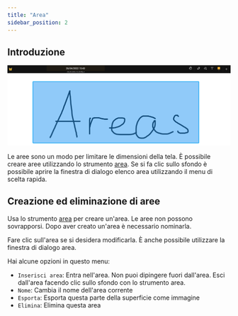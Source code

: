 ```yaml
---
title: "Area"
sidebar_position: 2
---
```


## Introduzione

![Area](area.png)

Le aree sono un modo per limitare le dimensioni della tela. È possibile creare aree utilizzando lo strumento [area](tools/area.md). Se si fa clic sullo sfondo è possibile aprire la finestra di dialogo elenco area utilizzando il menu di scelta rapida.

## Creazione ed eliminazione di aree

Usa lo strumento [area](tools/area.md) per creare un'area. Le aree non possono sovrapporsi. Dopo aver creato un'area è necessario nominarla.

Fare clic sull'area se si desidera modificarla. È anche possibile utilizzare la finestra di dialogo area.

Hai alcune opzioni in questo menu:

* `Inserisci area`: Entra nell'area. Non puoi dipingere fuori dall'area. Esci dall'area facendo clic sullo sfondo con lo strumento area.
* `Nome`: Cambia il nome dell'area corrente
* `Esporta`: Esporta questa parte della superficie come immagine
* `Elimina`: Elimina questa area
